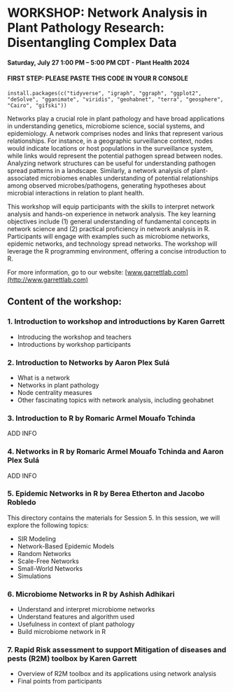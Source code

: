 ﻿# WORKSHOP: Network Analysis in Plant Pathology Research: Disentangling Complex Data
#### Saturday, July 27 1:00 PM – 5:00 PM CDT - Plant Health 2024
#### FIRST STEP: PLEASE PASTE THIS CODE IN YOUR R CONSOLE

```
install.packages(c("tidyverse", "igraph", "ggraph", "ggplot2", "deSolve", "gganimate", "viridis", "geohabnet", "terra", "geosphere", "Cairo", "gifski"))
```

Networks play a crucial role in plant pathology and have broad applications in understanding genetics, microbiome science, social systems, and epidemiology. A network comprises nodes and links that represent various relationships. For instance, in a geographic surveillance context, nodes would indicate locations or host populations in the surveillance system, while links would represent the potential pathogen spread between nodes. Analyzing network structures can be useful for understanding pathogen spread patterns in a landscape. Similarly, a network analysis of plant-associated microbiomes enables understanding of potential relationships among observed microbes/pathogens, generating hypotheses about microbial interactions in relation to plant health. 

This workshop will equip participants with the skills to interpret network analysis and hands-on experience in network analysis. The key learning objectives include (1) general understanding of fundamental concepts in network science and (2) practical proficiency in network analysis in R. Participants will engage with examples such as microbiome networks, epidemic networks, and technology spread networks. The workshop will leverage the R programming environment, offering a concise introduction to R. 

For more information, go to our website: [www.garrettlab.com](http://www.garrettlab.com)

## Content of the workshop:
### 1. Introduction to workshop and introductions by Karen Garrett

- Introducing the workshop and teachers 
- Introductions by workshop participants

### 2. Introduction to Networks by Aaron Plex Sulá

 -  What is a network
 -	Networks in plant pathology
 -	Node centrality measures
 -	Other fascinating topics with network analysis, including geohabnet


### 3. Introduction to R by Romaric Armel Mouafo Tchinda


ADD INFO



### 4. Networks in R by Romaric Armel Mouafo Tchinda and Aaron Plex Sulá

ADD INFO


### 5. Epidemic Networks in R by Berea Etherton and Jacobo Robledo

This directory contains the materials for Session 5. In this session, we will explore the following topics:

- SIR Modeling
- Network-Based Epidemic Models
- Random Networks
- Scale-Free Networks
- Small-World Networks
- Simulations



### 6. Microbiome Networks in R by Ashish Adhikari

- Understand and interpret microbiome networks
- Understand features and algorithm used
- Usefulness in context of plant pathology
- Build microbiome network in R



### 7. Rapid Risk assessment to support Mitigation of diseases and pests (R2M) toolbox by Karen Garrett

- Overview of R2M toolbox and its applications using network analysis
- Final points from participants
